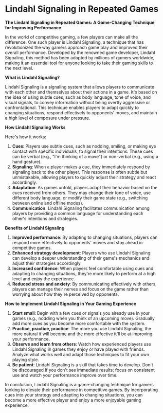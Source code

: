 # Lindahl Signaling in Repeated Games

**The Lindahl Signaling in Repeated Games: A Game-Changing Technique for Improving Performance**

In the world of competitive gaming, a few players can make all the difference. One such player is Lindahl Signaling, a technique that has revolutionized the way gamers approach game play and improved their overall performance. Developed by the renowned game developer, Lindahl Signaling, this method has been adopted by millions of gamers worldwide, making it an essential tool for anyone looking to take their gaming skills to the next level.

**What is Lindahl Signaling?**

Lindahl Signaling is a signaling system that allows players to communicate with each other and themselves about their actions in a game. It's based on the idea of using subtle cues, such as body language, tone of voice, and visual signals, to convey information without being overtly aggressive or confrontational. This technique enables players to adapt quickly to changing situations, respond effectively to opponents' moves, and maintain a high level of composure under pressure.

**How Lindahl Signaling Works**

Here's how it works:

1. **Cues**: Players use subtle cues, such as nodding, smiling, or making eye contact with specific individuals, to signal their intentions. These cues can be verbal (e.g., "I'm thinking of a move") or non-verbal (e.g., using a hand gesture).
2. **Signaling**: When a player makes a cue, they immediately respond by signaling back to the other player. This response is often subtle but unmistakable, allowing players to quickly adjust their strategy and react accordingly.
3. **Adaptation**: As games unfold, players adapt their behavior based on the cues received from others. They may change their tone of voice, use different body language, or modify their game state (e.g., switching between online and offline modes).
4. **Communication**: Lindahl Signaling facilitates communication among players by providing a common language for understanding each other's intentions and strategies.

**Benefits of Lindahl Signaling**

1. **Improved performance**: By adapting to changing situations, players can respond more effectively to opponents' moves and stay ahead in competitive games.
2. **Enhanced strategy development**: Players who use Lindahl Signaling can develop a deeper understanding of their game's mechanics and adjust their strategies accordingly.
3. **Increased confidence**: When players feel comfortable using cues and adapting to changing situations, they're more likely to perform at a high level and enjoy the experience.
4. **Reduced stress and anxiety**: By communicating effectively with others, players can manage their nerves and focus on the game rather than worrying about how they're perceived by opponents.

**How to Implement Lindahl Signaling in Your Gaming Experience**

1. **Start small**: Begin with a few cues or signals you already use in your games (e.g., nodding when you think of an upcoming move). Gradually add more cues as you become more comfortable with the system.
2. **Practice, practice, practice**: The more you use Lindahl Signaling, the more natural it will become and the more effective it'll be at improving your performance.
3. **Observe and learn from others**: Watch how experienced players use Lindahl Signaling in games they enjoy or have played with friends. Analyze what works well and adapt those techniques to fit your own playing style.
4. **Be patient**: Lindahl Signaling is a skill that takes time to develop. Don't be discouraged if you don't see immediate results; focus on consistent use and watch your performance improve over time.

In conclusion, Lindahl Signaling is a game-changing technique for gamers looking to elevate their performance in competitive games. By incorporating cues into your strategy and adapting to changing situations, you can become a more effective player and enjoy a more enjoyable gaming experience.

